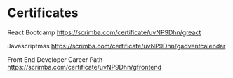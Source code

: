# Certificates

React Bootcamp https://scrimba.com/certificate/uvNP9Dhn/greact

Javascriptmas https://scrimba.com/certificate/uvNP9Dhn/gadventcalendar

Front End Developer Career Path https://scrimba.com/certificate/uvNP9Dhn/gfrontend
